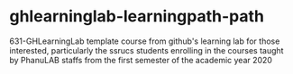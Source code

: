 # ghlearninglab-learningpath-path
631-GHLearningLab template course from github's learning lab for those interested, particularly the ssrucs students enrolling in the courses taught by PhanuLAB staffs from the first semester of the academic year 2020
